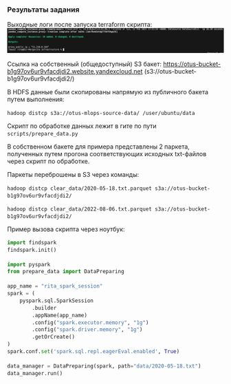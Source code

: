 ### Результаты задания

Выходные логи после запуска terraform скрипта:
![plot](terraform_output_hw3.png)

Ссылка на собственный (общедоступный) S3 бакет: https://otus-bucket-b1g97ov6ur9vfacdjdi2.website.yandexcloud.net (s3://otus-bucket-b1g97ov6ur9vfacdjdi2/)

В HDFS данные были скопированы напрямую из публичного бакета путем выполнения:

`hadoop distcp s3a://otus-mlops-source-data/ /user/ubuntu/data`

Скрипт по обработке данных лежит в гите по пути  `scripts/prepare_data.py`

В собственном бакете для примера представлены 2 паркета, полученных путем прогона соответствующих исходных txt-файлов через скрипт по обработке. 

Паркеты переброшены в S3 через команды:

`hadoop distcp clear_data/2020-05-18.txt.parquet s3a://otus-bucket-b1g97ov6ur9vfacdjdi2/`

`hadoop distcp clear_data/2022-08-06.txt.parquet s3a://otus-bucket-b1g97ov6ur9vfacdjdi2/`

Пример вызова скрипта через ноутбук:

```python
import findspark
findspark.init()

import pyspark
from prepare_data import DataPreparing

app_name = "rita_spark_session"
spark = (
    pyspark.sql.SparkSession
        .builder
        .appName(app_name)
        .config("spark.executor.memory", "1g")
        .config("spark.driver.memory", "1g")
        .getOrCreate()
)
spark.conf.set('spark.sql.repl.eagerEval.enabled', True)

data_manager = DataPreparing(spark, path="data/2020-05-18.txt")
data_manager.run()
```